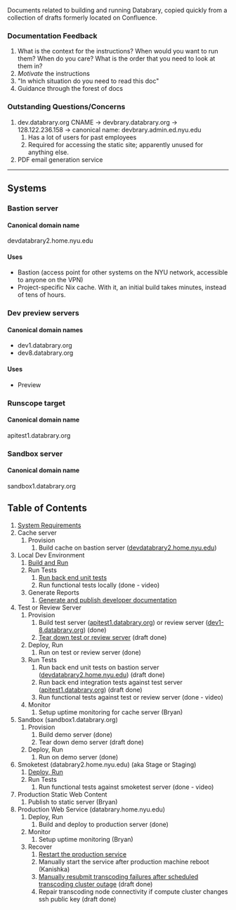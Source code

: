 Documents related to building and running Databrary, copied quickly from a
collection of drafts formerly located on Confluence.

### Documentation Feedback
1.  What is the context for the instructions? When would you want to
    run them? When do you care? What is the order that you need to
    look at them in?
2.  *Motivate* the instructions
3.  "In which situation do you need to read this doc"
4.  Guidance through the forest of docs

###  Outstanding Questions/Concerns
1.  dev.databrary.org CNAME → devbrary.databrary.org →
    128.122.236.158 → canonical name: devbrary.admin.ed.nyu.edu
    1.  Has a lot of users for past employees
    2.  Required for accessing the static site; apparently unused for anything
        else.
1.  PDF email generation service

-------

## Systems

### Bastion server
#### Canonical domain name
devdatabrary2.home.nyu.edu
#### Uses
* Bastion (access point for other systems on the NYU network, accessible to
  anyone on the VPN)
* Project-specific Nix cache. With it, an initial build takes minutes, instead
  of tens of hours.

### Dev preview servers
#### Canonical domain names
* dev1.databrary.org
* dev8.databrary.org
#### Uses
* Preview
### Runscope target
#### Canonical domain name
apitest1.databrary.org


### Sandbox server
#### Canonical domain name
sandbox1.databrary.org





## Table of Contents

1.  [System Requirements](System-Requirements.md)
1.  Cache server
    1.  Provision
        1.  Build cache on bastion server
            ([devdatabrary2.home.nyu.edu](http://devdatabrary2.home.nyu.edu))
1.  Local Dev Environment
    1.  [Build and Run](Local-Dev-Environment/Build-and-Run.md)
    1.  Run Tests
        1.  [Run back end unit tests](Running-Tests.md)
        1.  Run functional tests locally (done - video)
    1.  Generate Reports
        1.  [Generate and publish developer documentation](Update-Github-Pages.md)
1.  Test or Review Server
    1.  Provision
        1.  Build test server
            ([apitest1.databrary.org](http://apitest1.databrary.org)) or
            review server
            ([dev1-8.databrary.org](http://dev1-8.databrary.org)) (done)
        2.  [Tear down test or review
            server](https://github.com/databrary/databrary/wiki/Tear-down-test-or-review-server)
            (draft done)
    2.  Deploy, Run
        1.  Run on test or review server (done)
    3.  Run Tests
        1.  Run back end unit tests on bastion server
            ([devdatabrary2.home.nyu.edu](http://devdatabrary2.home.nyu.edu))
            (draft done)
        2.  Run back end integration tests against test server
            ([apitest1.databrary.org](http://apitest1.databrary.org))
            (draft done)
        3.  Run functional tests against test or review server (done - video)
    4.  Monitor
        1.  Setup uptime monitoring for cache server (Bryan)
1.  Sandbox (sandbox1.databrary.org)
    1.  Provision
        1.  Build demo server (done)
        2.  Tear down demo server (draft done)
    2.  Deploy, Run
        1.  Run on demo server (done)
1. Smoketest (databrary2.home.nyu.edu) (aka Stage or Staging)
    1.  [Deploy, Run](Smoketest-and-Prod--Build-and-Run.md)
    2.  Run Tests
        1.  Run functional tests against smoketest server (done - video)
1. Production Static Web Content
    1.  Publish to static server (Bryan)
1. Production Web Service (databrary.home.nyu.edu)
    1.  Deploy, Run
        1.  Build and deploy to production server (done)
    2.  Monitor
        1.  Setup uptime monitoring (Bryan)
    3.  Recover
        1.  [Restart the production service](Restart-the-production-service.md)
        2.  Manually start the service after production machine reboot (Kanishka)
        3.  [Manually resubmit transcoding failures after scheduled
            transcoding cluster
            outage](https://github.com/databrary/databrary-incubator/blob/master/prototype-reports/clusterOutageJobs.sql)
            (draft done)
        4.  Repair transcoding node connectivity if compute cluster
            changes ssh public key (draft done)
